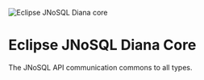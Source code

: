 ![Eclipse JNoSQL Diana core](https://github.com/JNOSQL/jnosql.github.io/blob/master/images/duke-diana.png)

# Eclipse JNoSQL Diana Core

The JNoSQL API communication commons to all types. 